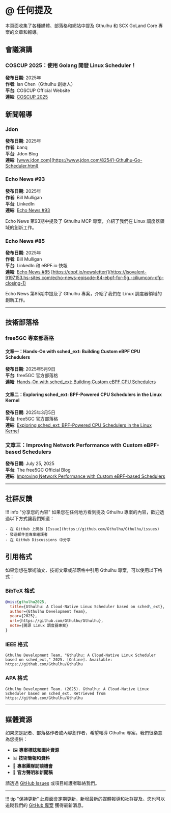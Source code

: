# @ 任何提及

本頁面收集了各種媒體、部落格和網站中提及 Gthulhu 和 SCX GoLand Core 專案的文章和報導。

## 會議演講

### COSCUP 2025：使用 Golang 開發 Linux Scheduler！

**發布日期**: 2025年</br>
**作者**: Ian Chen（Gthulhu 創始人）</br>
**平台**: COSCUP Official Website</br>
**連結**: [COSCUP 2025](https://pretalx.coscup.org/coscup-2025/talk/review/PVBJLQEF7XEEUKYK3BCLREQSCNNUC33E)

## 新聞報導

### Jdon

**發布日期**: 2025年</br>
**作者**: banq</br>
**平台**: Jdon Blog</br>
**連結**: [www.jdon.com](https://www.jdon.com/82541-Gthulhu-Go-Scheduler.html)

### Echo News #93

**發布日期**: 2025年</br>
**作者**: Bill Mulligan</br>
**平台**: LinkedIn</br>
**連結**: [Echo News #93](https://www.linkedin.com/pulse/echo-news-93-bill-mulligan-fnxhf/?trackingId=r4LMwQRoR%2BWppouvcYeVow%3D%3D)


Echo News 第93期中提及了 Gthulhu MCP 專案，介紹了我們在 Linux 調度器領域的創新工作。

### Echo News #85

**發布日期**: 2025年</br>
**作者**: Bill Mulligan</br>
**平台**: LinkedIn 和 eBPF.io 快報</br>
**連結**: [Echo News #85](https://www.linkedin.com/pulse/echo-news-85-bill-mulligan-jcsgf/) [https://ebpf.io/newsletter/](https://isovalent-9197153.hs-sites.com/echo-news-episode-84-ebpf-for-5g.-ciliumcon-cfp-closing-1)


Echo News 第85期中提及了 Gthulhu 專案，介紹了我們在 Linux 調度器領域的創新工作。

---

## 技術部落格

### free5GC 專案部落格

#### 文章一：Hands-On with sched_ext: Building Custom eBPF CPU Schedulers
**發布日期**: 2025年5月9日  
**平台**: free5GC 官方部落格  
**連結**: [Hands-On with sched_ext: Building Custom eBPF CPU Schedulers](https://free5gc.org/blog/20250509/20250509/)

#### 文章二：Exploring sched_ext: BPF-Powered CPU Schedulers in the Linux Kernel
**發布日期**: 2025年3月5日  
**平台**: free5GC 官方部落格  
**連結**: [Exploring sched_ext: BPF-Powered CPU Schedulers in the Linux Kernel](https://free5gc.org/blog/20250305/20250305/)

### 文章三：Improving Network Performance with Custom eBPF-based Schedulers
**發布日期**: July 25, 2025  
**平台**: The free5GC Official Blog  
**連結**: [Improving Network Performance with Custom eBPF-based Schedulers](https://free5gc.org/blog/20250726/)

---

## 社群反饋

!!! info "分享您的內容"
    如果您在任何地方看到提及 Gthulhu 專案的內容，歡迎透過以下方式讓我們知道：
    
    - 在 GitHub 上開啟 [Issue](https://github.com/Gthulhu/Gthulhu/issues)
    - 發送郵件至專案維護者
    - 在 GitHub Discussions 中分享

## 引用格式

如果您想在學術論文、技術文章或部落格中引用 Gthulhu 專案，可以使用以下格式：

### BibTeX 格式
```bibtex
@misc{gthulhu2025,
  title={Gthulhu: A Cloud-Native Linux Scheduler based on sched\_ext},
  author={Gthulhu Development Team},
  year={2025},
  url={https://github.com/Gthulhu/Gthulhu},
  note={開源 Linux 調度器專案}
}
```

### IEEE 格式
```
Gthulhu Development Team, "Gthulhu: A Cloud-Native Linux Scheduler based on sched_ext," 2025. [Online]. Available: https://github.com/Gthulhu/Gthulhu
```

### APA 格式
```
Gthulhu Development Team. (2025). Gthulhu: A Cloud-Native Linux Scheduler based on sched_ext. Retrieved from https://github.com/Gthulhu/Gthulhu
```

---

## 媒體資源

如果您是記者、部落格作者或內容創作者，希望報導 Gthulhu 專案，我們很樂意為您提供：

- 🖼️ **專案標誌和圖片資源**
- 📊 **技術簡報和資料**
- 🎤 **專案團隊訪談機會**
- 📝 **官方聲明和新聞稿**

請透過 [GitHub Issues](https://github.com/Gthulhu/Gthulhu/issues) 或項目維護者聯絡我們。

---

!!! tip "保持更新"
    此頁面會定期更新，新增最新的媒體報導和社群提及。您也可以追蹤我們的 [GitHub 專案](https://github.com/Gthulhu/Gthulhu) 獲得最新消息。
